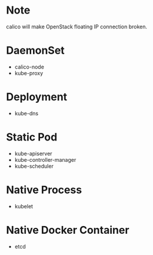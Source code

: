 # Note

calico will make OpenStack floating IP connection broken.

# DaemonSet

* calico-node
* kube-proxy

# Deployment

* kube-dns

# Static Pod

* kube-apiserver
* kube-controller-manager
* kube-scheduler

# Native Process

* kubelet

# Native Docker Container

* etcd

